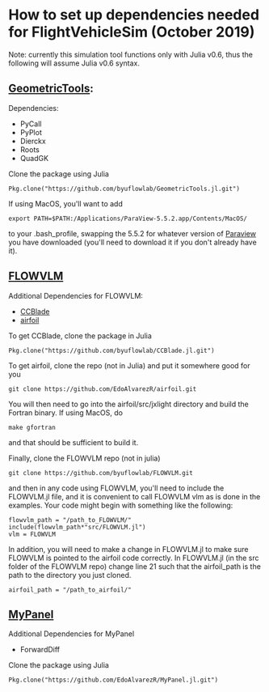 # How to set up dependencies needed for FlightVehicleSim (October 2019)
Note: currently this simulation tool functions only with Julia v0.6, thus the following will assume Julia v0.6 syntax.

## [GeometricTools](https://github.com/byuflowlab/GeometricTools.jl): 

Dependencies:
- PyCall
- PyPlot
- Dierckx
- Roots
- QuadGK

Clone the package using Julia

```Pkg.clone("https://github.com/byuflowlab/GeometricTools.jl.git")```

If using MacOS, you'll want to add 

```export PATH=$PATH:/Applications/ParaView-5.5.2.app/Contents/MacOS/```

to your .bash_profile, swapping the 5.5.2 for whatever version of [Paraview](https://www.paraview.org/download/) you have downloaded (you'll need to download it if you don't already have it).

## [FLOWVLM](https://github.com/byuflowlab/FLOWVLM)

Additional Dependencies for FLOWVLM:
- [CCBlade](https://github.com/byuflowlab/CCBlade.jl)
- [airfoil](https://github.com/EdoAlvarezR/airfoil)

To get CCBlade, clone the package in Julia

```Pkg.clone("https://github.com/byuflowlab/CCBlade.jl.git")```

To get airfoil, clone the repo (not in Julia) and put it somewhere good for you

```git clone https://github.com/EdoAlvarezR/airfoil.git```

You will then need to go into the airfoil/src/jxlight directory and build the Fortran binary. If using MacOS, do

```make gfortran```

and that should be sufficient to build it.

Finally, clone the FLOWVLM repo (not in julia)

```git clone https://github.com/byuflowlab/FLOWVLM.git```

and then in any code using FLOWVLM, you'll need to include the FLOWVLM.jl file, and it is convenient to call FLOWVLM vlm as is done in the examples. Your code might begin with something like the following:

```
flowvlm_path = "/path_to_FLOWVLM/"
include(flowvlm_path*"src/FLOWVLM.jl")
vlm = FLOWVLM
```

In addition, you will need to make a change in FLOWVLM.jl to make sure FLOWVLM is pointed to the airfoil code correctly. In FLOWVLM.jl (in the src folder of the FLOWVLM repo) change line 21 such that the airfoil_path is the path to the directory you just cloned.

```airfoil_path = "/path_to_airfoil/"```

## [MyPanel](https://github.com/EdoAlvarezR/MyPanel.jl/blob/master/src/MyPanel.jl)

Additional Dependencies for MyPanel
- ForwardDiff

Clone the package using Julia

```Pkg.clone("https://github.com/EdoAlvarezR/MyPanel.jl.git")```
